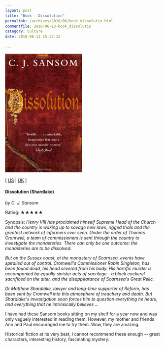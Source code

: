 ```yaml
---
layout: post
title: "Book - Dissolution"
permalink: /archives/2010/06/book_dissolutio.html
commentfile: 2010-06-13-book_dissolutio
category: culture
date: 2010-06-13 15:32:12

---
```


<img class="photo right" src="/assets/images/0330450794.jpg" width="250" alt="Dissolution (Shardlake) cover" />

\[ [US](http://www.amazon.com/o/asin/0330450794) | [UK](http://www.amazon.co.uk/o/asin/0330450794) \]

#### Dissolution (Shardlake)

<em>by C. J. Sansom</em>

Rating: ★★★★★

<div class="book_synopsis">
Synopsis: <em>Henry VIII has proclaimed himself Supreme Head of the Church and the country is waking up to savage new laws, rigged trials and the greatest network of informers ever seen. Under the order of Thomas Cromwell, a team of commissioners is sent through the country to investigate the monasteries. There can only be one outcome: the monasteries are to be dissolved.

But on the Sussex coast, at the monastery of Scarnsea, events have spiralled out of control. Cromwell's Commissioner Robin Singleton, has been found dead, his head severed from his body. His horrific murder is accompanied by equally sinister acts of sacrilege – a black cockerel sacrificed on the alter, and the disappearance of Scarnsea's Great Relic.

Dr Matthew Shardlake, lawyer and long-time supporter of Reform, has been sent by Cromwell into this atmosphere of treachery and death. But Shardlake's investigation soon forces him to question everything he hears, and everything that he intrinsically believes ...</em>

</div>
I have had these Sansom books sitting on my shelf for a year now and was only vaguely interested in reading them. However, my mother and friends Ann and Paul encouraged me to try them. Wow, they are amazing.

Historical fiction at its very best, I cannot recommend these enough -- great characters, interesting history, fascinating mystery.
